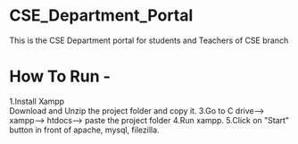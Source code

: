 # CSE_Department_Portal
This is the CSE Department portal for students and Teachers of CSE branch 

# How To Run -
1.Install Xampp                                                                                
Download and Unzip the project folder and copy it.
3.Go to C drive--> xampp--> htdocs--> paste the project folder
4.Run xampp.
5.Click on "Start" button in front of apache, mysql, filezilla.


